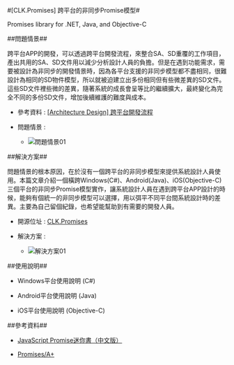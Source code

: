 #[CLK.Promises] 跨平台的非同步Promise模型#

Promises library for .NET, Java, and Objective-C


##問題情景##

跨平台APP的開發，可以透過跨平台開發流程，來整合SA、SD重覆的工作項目，產出共用的SA、SD文件用以減少分析設計人員的負擔。但是在遇到功能需求，需要被設計為非同步的開發情景時，因為各平台支援的非同步模型都不盡相同，很難設計為相同的SD物件模型，所以就被迫建立出多份相同但有些微差異的SD文件。這些SD文件裡些微的差異，隨著系統的成長會呈等比的繼續擴大，最終變化為完全不同的多份SD文件，增加後續維護的難度與成本。

 - 參考資料 : [[Architecture Design] 跨平台開發流程](https://dotblogs.com.tw/clark/2015/03/27/150861)

 - 問題情景 :
 
	 - ![問題情景01](https://raw.githubusercontent.com/Clark159/clark159.github.io/master/_posts/%5BCLK.Promises%5D/%5BCLK.Promises%5D%20%E8%B7%A8%E5%B9%B3%E5%8F%B0%E7%9A%84%E9%9D%9E%E5%90%8C%E6%AD%A5Promise%E6%A8%A1%E5%9E%8B/%E5%95%8F%E9%A1%8C%E6%83%85%E6%99%AF01.png)


##解決方案##

問題情景的根本原因，在於沒有一個跨平台的非同步模型來提供系統設計人員使用。本篇文章介紹一個橫跨Windows(C#)、Android(Java)、iOS(Objective-C)三個平台的非同步Promise模型實作，讓系統設計人員在遇到跨平台APP設計的時候，能夠有個統一的非同步模型可以選擇，用以弭平不同平台間系統設計時的差異。主要為自己留個紀錄，也希望能幫助到有需要的開發人員。

- 開源位址 : [CLK.Promises](https://github.com/Clark159/CLK.Promises)

- 解決方案 :
 
	- ![解決方案01](https://raw.githubusercontent.com/Clark159/clark159.github.io/master/_posts/%5BCLK.Promises%5D/%5BCLK.Promises%5D%20%E8%B7%A8%E5%B9%B3%E5%8F%B0%E7%9A%84%E9%9D%9E%E5%90%8C%E6%AD%A5Promise%E6%A8%A1%E5%9E%8B/%E8%A7%A3%E6%B1%BA%E6%96%B9%E6%A1%8801.png)


##使用說明##

- Windows平台使用說明 (C#)

- Android平台使用說明 (Java)

- iOS平台使用說明 (Objective-C)


##參考資料##

- [JavaScript Promise迷你書（中文版）](http://liubin.github.io/promises-book/)

- [Promises/A+](https://promisesaplus.com/)

